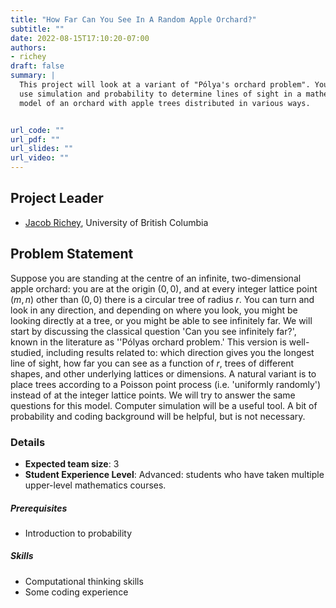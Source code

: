 ```yaml
---
title: "How Far Can You See In A Random Apple Orchard?"
subtitle: ""
date: 2022-08-15T17:10:20-07:00
authors:
- richey
draft: false
summary: |
  This project will look at a variant of "Pólya's orchard problem". You will
  use simulation and probability to determine lines of sight in a mathematical
  model of an orchard with apple trees distributed in various ways. 


url_code: ""
url_pdf: ""
url_slides: ""
url_video: ""
---
```

## Project Leader
  * [Jacob Richey](/authors/richey/), University of British Columbia

## Problem Statement

Suppose you are standing at the centre of an infinite, two-dimensional apple
orchard: you are at the origin $(0,0)$, and at every integer lattice point $(m, n)$
other than $(0, 0)$ there is a circular tree of radius $r$. You can turn and look in
any direction, and depending on where you look, you might be looking directly at
a tree, or you might be able to see infinitely far. We will start by discussing
the classical question 'Can you see infinitely far?', known in the literature as
''Pólyas orchard problem.' This version is well-studied, including results
related to: which direction gives you the longest line of sight, how far you can
see as a function of $r$, trees of different shapes, and other underlying lattices
or dimensions. A natural variant is to place trees according to a Poisson point
process (i.e. 'uniformly randomly') instead of at the integer lattice points. We
will try to answer the same questions for this model. Computer simulation will
be a useful tool. A bit of probability and coding background will be helpful,
but is not necessary.

### Details
  * **Expected team size**: 3
  * **Student Experience Level**: Advanced: students who have taken multiple
    upper-level mathematics courses.
##### Prerequisites
  * Introduction to probability
##### Skills
  * Computational thinking skills 
  * Some coding experience
